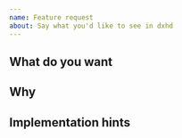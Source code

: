 ```yaml
---
name: Feature request
about: Say what you'd like to see in dxhd
---
```


## What do you want

<!-- A proper explanation of what feature you want to see in dxhd -->

## Why

<!-- Why do you think this feature would benefit dxhd? -->

## Implementation hints

<!-- Have tips or thoughts on possible implementation? -->
